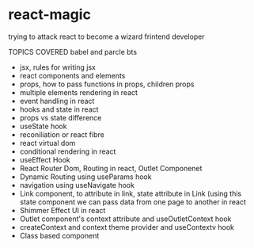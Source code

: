 # react-magic
trying to attack react to become a wizard frintend developer

TOPICS COVERED
babel and parcle bts
- jsx, rules for writing jsx
- react components and elements
- props, how to pass functions in props, children props
- multiple elements rendering in react
- event handling in react
- hooks and state in react
- props vs state difference
- useState hook
- reconiliation or react fibre
- react virtual dom
- conditional rendering in react
- useEffect Hook
- React Router Dom, Routing in react, Outlet Componenet
- Dynamic Routing using useParams hook
- navigation using useNavigate hook
- Link component, to attribute in link, state attribute in Link (using this state component we can pass data from one page to another in react
- Shimmer Effect UI in react
- Outlet component's context attribute and useOutletContext hook
- createContext and context theme provider and useContextv hook
- Class based component
